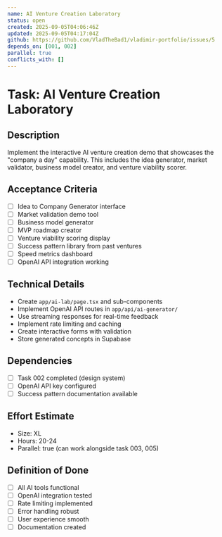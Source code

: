 ```yaml
---
name: AI Venture Creation Laboratory
status: open
created: 2025-09-05T04:06:46Z
updated: 2025-09-05T04:17:04Z
github: https://github.com/VladTheBad1/vladimir-portfolio/issues/5
depends_on: [001, 002]
parallel: true
conflicts_with: []
---
```


# Task: AI Venture Creation Laboratory

## Description
Implement the interactive AI venture creation demo that showcases the "company a day" capability. This includes the idea generator, market validator, business model creator, and venture viability scorer.

## Acceptance Criteria
- [ ] Idea to Company Generator interface
- [ ] Market validation demo tool
- [ ] Business model generator
- [ ] MVP roadmap creator
- [ ] Venture viability scoring display
- [ ] Success pattern library from past ventures
- [ ] Speed metrics dashboard
- [ ] OpenAI API integration working

## Technical Details
- Create `app/ai-lab/page.tsx` and sub-components
- Implement OpenAI API routes in `app/api/ai-generator/`
- Use streaming responses for real-time feedback
- Implement rate limiting and caching
- Create interactive forms with validation
- Store generated concepts in Supabase

## Dependencies
- [ ] Task 002 completed (design system)
- [ ] OpenAI API key configured
- [ ] Success pattern documentation available

## Effort Estimate
- Size: XL
- Hours: 20-24
- Parallel: true (can work alongside task 003, 005)

## Definition of Done
- [ ] All AI tools functional
- [ ] OpenAI integration tested
- [ ] Rate limiting implemented
- [ ] Error handling robust
- [ ] User experience smooth
- [ ] Documentation created
